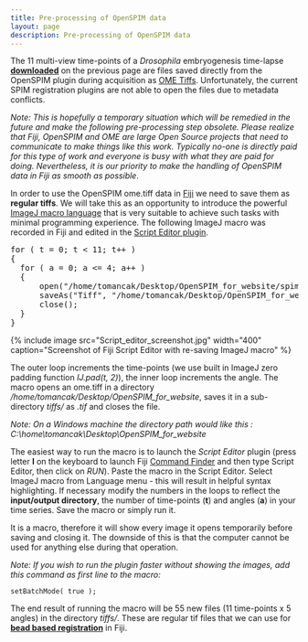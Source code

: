 ```yaml
---
title: Pre-processing of OpenSPIM data
layout: page
description: Pre-processing of OpenSPIM data
---
```

The 11 multi-view time-points of a *Drosophila* embryogenesis time-lapse [**downloaded**](Raw_data) on the previous page are files saved directly from the OpenSPIM plugin during acquisition as [OME Tiffs](https://www.openmicroscopy.org/site/support/ome-model/ome-tiff/). Unfortunately, the current SPIM registration plugins are not able to open the files due to metadata conflicts.

*Note: This is hopefully a temporary situation which will be remedied in the future and make the following pre-processing step obsolete. Please realize that Fiji, OpenSPIM and OME are large Open Source projects that need to communicate to make things like this work. Typically no-one is directly paid for this type of work and everyone is busy with what they are paid for doing. Nevertheless, it is our priority to make the handling of OpenSPIM data in Fiji as smooth as possible*.

In order to use the OpenSPIM ome.tiff data in [Fiji](https://fiji.sc) we need to save them as **regular tiffs**. We will take this as an opportunity to introduce the powerful [ImageJ macro language](https://fiji.sc/Introduction_into_Macro_Programming) that is very suitable to achieve such tasks with minimal programming experience. The following ImageJ macro was recorded in Fiji and edited in the [Script Editor plugin](https://fiji.sc/Script_Editor).

<pre>
for ( t = 0; t < 11; t++ )
{
  for ( a = 0; a <= 4; a++ )
  {
      open("/home/tomancak/Desktop/OpenSPIM_for_website/spim_TL" + IJ.pad(t, 2) +"_Angle" + a +".ome.tiff");
      saveAs("Tiff", "/home/tomancak/Desktop/OpenSPIM_for_website/tiffs/spim_TL" + IJ.pad(t, 2) +"_Angle" + a +".tif");
      close();
  }
}
</pre>

{% include image src="Script_editor_screenshot.jpg" width="400" caption="Screenshot of Fiji Script Editor with re-saving ImageJ macro" %}

The outer loop increments the time-points (we use built in ImageJ zero padding function *IJ.pad(t, 2)*), the inner loop increments the angle. The macro opens an ome.tiff in a directory */home/tomancak/Desktop/OpenSPIM_for_website*, saves it in a sub-directory *tiffs/* as *.tif* and closes the file.

*Note: On a Windows machine the directory path would like this : C:\\home\\tomancak\\Desktop\\OpenSPIM_for_website*

The easiest way to run the macro is to launch the *Script Editor* plugin (press letter **l** on the keyboard to launch Fiji [Command Finder](https://fiji.sc/Using_the_Command_Launcher) and then type Script Editor, then click on *RUN*). Paste the macro in the Script Editor. Select ImageJ macro from Language menu - this will result in helpful syntax highlighting. If necessary modify the numbers in the loops to reflect the **input/output directory**, the number of time-points (**t**) and angles (**a**) in your time series. Save the macro or simply run it.

It is a macro, therefore it will show every image it opens temporarily before saving and closing it. The downside of this is that the computer cannot be used for anything else during that operation.

*Note: If you wish to run the plugin faster without showing the images, add this command as first line to the macro:*

`setBatchMode( true );`

The end result of running the macro will be 55 new files (11 time-points x 5 angles) in the directory *tiffs/*. These are regular tif files that we can use for [**bead based registration**](Registration) in Fiji.
